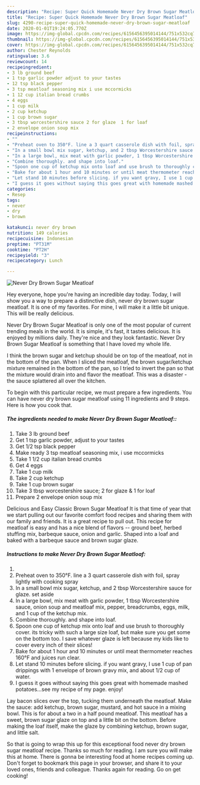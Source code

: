 ```yaml
---
description: "Recipe: Super Quick Homemade Never Dry Brown Sugar Meatloaf"
title: "Recipe: Super Quick Homemade Never Dry Brown Sugar Meatloaf"
slug: 4290-recipe-super-quick-homemade-never-dry-brown-sugar-meatloaf
date: 2020-01-01T19:24:05.770Z
image: https://img-global.cpcdn.com/recipes/6156456395014144/751x532cq70/never-dry-brown-sugar-meatloaf-recipe-main-photo.jpg
thumbnail: https://img-global.cpcdn.com/recipes/6156456395014144/751x532cq70/never-dry-brown-sugar-meatloaf-recipe-main-photo.jpg
cover: https://img-global.cpcdn.com/recipes/6156456395014144/751x532cq70/never-dry-brown-sugar-meatloaf-recipe-main-photo.jpg
author: Chester Reynolds
ratingvalue: 3.6
reviewcount: 14
recipeingredient:
- 3 lb ground beef
- 1 tsp garlic powder adjust to your tastes
- 12 tsp black pepper
- 3 tsp meatloaf seasoning mix i use mccormicks
- 1 12 cup italian bread crumbs
- 4 eggs
- 1 cup milk
- 2 cup ketchup
- 1 cup brown sugar
- 3 tbsp worcestershire sauce 2 for glaze  1 for loaf
- 2 envelope onion soup mix
recipeinstructions:
- ""
- "Preheat oven to 350°F. line a 3 quart casserole dish with foil, spray lightly with cooking spray"
- "In a small bowl mix sugar, ketchup, and 2 tbsp Worcestershire sauce for glaze. set aside"
- "In a large bowl, mix meat with garlic powder, 1 tbsp Worcestershire sauce, onion soup and meatloaf mix, pepper, breadcrumbs, eggs, milk, and 1 cup of the ketchup mix."
- "Combine thoroughly. and shape into loaf."
- "Spoon one cup of ketchup mix onto loaf and use brush to thoroughly cover. its tricky with such a large size loaf, but make sure you get some on the bottom too. I save whatever glaze is left because my kids like to cover every inch of their slices!"
- "Bake for about 1 hour and 10 minutes or until meat thermometer reaches 160°F and juices run clear."
- "Let stand 10 minutes before slicing. if you want gravy, I use 1 cup of pan drippings with 1 envelope of brown gravy mix, and about 1/2 cup of water."
- "I guess it goes without saying this goes great with homemade mashed potatoes...see my recipe of my page. enjoy!"
categories:
- Resep
tags:
- never
- dry
- brown

katakunci: never dry brown
nutrition: 149 calories
recipecuisine: Indonesian
preptime: "PT31M"
cooktime: "PT2H"
recipeyield: "3"
recipecategory: Lunch

---
```



![Never Dry Brown Sugar Meatloaf](https://img-global.cpcdn.com/recipes/6156456395014144/751x532cq70/never-dry-brown-sugar-meatloaf-recipe-main-photo.jpg)

Hey everyone, hope you're having an incredible day today. Today, I will show you a way to prepare a distinctive dish, never dry brown sugar meatloaf. It is one of my favorites. For mine, I will make it a little bit unique. This will be really delicious.

Never Dry Brown Sugar Meatloaf is only one of the most popular of current trending meals in the world. It is simple, it's fast, it tastes delicious. It is enjoyed by millions daily. They're nice and they look fantastic. Never Dry Brown Sugar Meatloaf is something that I have loved my whole life.

I think the brown sugar and ketchup should be on top of the meatloaf, not in the bottom of the pan. When I sliced the meatloaf, the brown sugar/ketchup mixture remained in the bottom of the pan, so I tried to invert the pan so that the mixture would drain into and flavor the meatloaf. This was a disaster - the sauce splattered all over the kitchen.


To begin with this particular recipe, we must prepare a few ingredients. You can have never dry brown sugar meatloaf using 11 ingredients and 9 steps. Here is how you cook that.

##### The ingredients needed to make Never Dry Brown Sugar Meatloaf::

1. Take 3 lb ground beef
1. Get 1 tsp garlic powder, adjust to your tastes
1. Get 1/2 tsp black pepper
1. Make ready 3 tsp meatloaf seasoning mix, i use mccormicks
1. Take 1 1/2 cup italian bread crumbs
1. Get 4 eggs
1. Take 1 cup milk
1. Take 2 cup ketchup
1. Take 1 cup brown sugar
1. Take 3 tbsp worcestershire sauce; 2 for glaze &amp; 1 for loaf
1. Prepare 2 envelope onion soup mix


Delicious and Easy Classic Brown Sugar Meatloaf It is that time of year that we start pulling out our favorite comfort food recipes and sharing them with our family and friends. It is a great recipe to pull out. This recipe for meatloaf is easy and has a nice blend of flavors -- ground beef, herbed stuffing mix, barbeque sauce, onion and garlic. Shaped into a loaf and baked with a barbeque sauce and brown sugar glaze. 

##### Instructions to make Never Dry Brown Sugar Meatloaf:

1. 
1. Preheat oven to 350°F. line a 3 quart casserole dish with foil, spray lightly with cooking spray
1. In a small bowl mix sugar, ketchup, and 2 tbsp Worcestershire sauce for glaze. set aside
1. In a large bowl, mix meat with garlic powder, 1 tbsp Worcestershire sauce, onion soup and meatloaf mix, pepper, breadcrumbs, eggs, milk, and 1 cup of the ketchup mix.
1. Combine thoroughly. and shape into loaf.
1. Spoon one cup of ketchup mix onto loaf and use brush to thoroughly cover. its tricky with such a large size loaf, but make sure you get some on the bottom too. I save whatever glaze is left because my kids like to cover every inch of their slices!
1. Bake for about 1 hour and 10 minutes or until meat thermometer reaches 160°F and juices run clear.
1. Let stand 10 minutes before slicing. if you want gravy, I use 1 cup of pan drippings with 1 envelope of brown gravy mix, and about 1/2 cup of water.
1. I guess it goes without saying this goes great with homemade mashed potatoes...see my recipe of my page. enjoy!


Lay bacon slices over the top, tucking them underneath the meatloaf. Make the sauce: add ketchup, brown sugar, mustard, and hot sauce in a mixing bowl. This is for about a two in a half pound meatloaf. This meatloaf has a sweet, brown sugar glaze on top and a little bit on the bottom. Before making the loaf itself, make the glaze by combining ketchup, brown sugar, and little salt. 

So that is going to wrap this up for this exceptional food never dry brown sugar meatloaf recipe. Thanks so much for reading. I am sure you will make this at home. There is gonna be interesting food at home recipes coming up. Don't forget to bookmark this page in your browser, and share it to your loved ones, friends and colleague. Thanks again for reading. Go on get cooking!
